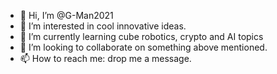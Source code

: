 - 👋 Hi, I’m @G-Man2021
- 👀 I’m interested in cool innovative ideas.
- 🌱 I’m currently learning cube robotics, crypto and AI topics
- 💞️ I’m looking to collaborate on something above mentioned.
- 📫 How to reach me: drop me a message.

<!---
G-Man2021/G-Man2021 is a ✨ special ✨ repository because its `README.md` (this file) appears on your GitHub profile.
You can click the Preview link to take a look at your changes.
--->
